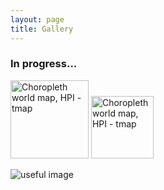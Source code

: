 ```yaml
---
layout: page
title: Gallery
---
```

### In progress...
<span>
<a href = "https://github.com/valentinitnelav/Graphs/blob/master/Choropleth%20world%20map%2C%20HPI%20-%20tmap.R"> <img src = "https://raw.githubusercontent.com/valentinitnelav/valentinitnelav.github.io/master/gallery/HPI_tmap.png" alt = "Choropleth world map, HPI - tmap" height = "125px"/></a>
<a href = "https://github.com/valentinitnelav/Graphs/blob/master/Choropleth%20world%20map%2C%20HPI%20-%20tmap.R"> <img src = "https://raw.githubusercontent.com/valentinitnelav/valentinitnelav.github.io/master/gallery/HPI_tmap.png" alt = "Choropleth world map, HPI - tmap" height = "100px"/></a>
</span>

![useful image](https://raw.githubusercontent.com/valentinitnelav/valentinitnelav.github.io/master/gallery/HPI_tmap.png)

<div id="slider">
<figure>
<img src="https://raw.githubusercontent.com/valentinitnelav/valentinitnelav.github.io/master/gallery/HPI_tmap.png" alt>
<img src="https://raw.githubusercontent.com/valentinitnelav/valentinitnelav.github.io/master/gallery/HPI_tmap.png" alt>
</figure>
</div>